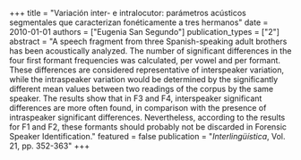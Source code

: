 +++
title = "Variación inter- e intralocutor: parámetros acústicos segmentales que caracterizan fonéticamente a tres hermanos"
date = 2010-01-01
authors = ["Eugenia San Segundo"]
publication_types = ["2"]
abstract = "A speech fragment from three Spanish-speaking adult brothers has been acoustically analyzed. The number of significant differences in the four first formant frequencies was calculated, per vowel and per formant. These differences are considered representative of interspeaker variation, while the intraspeaker variation would be determined by the significantly different mean values between two readings of the corpus by the same speaker. The results show that in F3 and F4, interspeaker significant differences are more often found, in comparison with the presence of intraspeaker significant differences. Nevertheless, according to the results for F1 and F2, these formants should probably not be discarded in Forensic Speaker Identification."
featured = false
publication = "*Interlingüística*, Vol. 21, pp. 352-363"
+++


